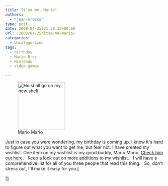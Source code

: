 ```yaml
---
title: It’sa me, Mario!
authors: 
  - "juan-orozco"
type: post
date: 2008-04-25T21:39:33+00:00
url: /2008/04/25/itsa-me-mario/
categories:
  - Uncategorized
tags:
  - birthday
  - Mario Bros.
  - Nintendo
  - video games

---
```

<figure id="attachment_316" aria-describedby="caption-attachment-316" style="width: 150px" class="wp-caption alignleft"><img class="size-thumbnail wp-image-316" title="Super Mario Figure" src="https://i1.wp.com/guamaso.com/wp-content/uploads/2008/04/supermario_dxfigure-150x150.jpg?resize=150%2C150" alt="He shall go on my new shelf." width="150" height="150" data-recalc-dims="1" /><figcaption id="caption-attachment-316" class="wp-caption-text">Mario Mario</figcaption></figure>

Just in case you were wondering, my birthday is coming up. I know it's hard to figure out what you want to get me, but fear not: I have created my wishlist. One item on my wishlist is my good buddy, Mario Mario. [Check him out here][1].   Keep a look out on more additions to my wishlist.   I will have a comprehensive list for all of you three people that read this thing.   So, don't stress out, I'll make it easy for you.[
  
][1]

 [1]: http://www.thinkgeek.com/geektoys/japanfan/9702/